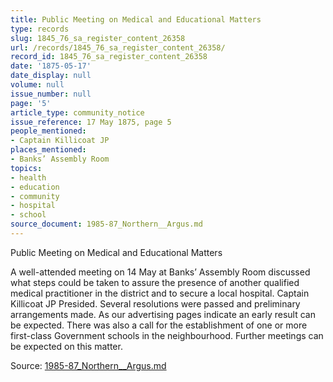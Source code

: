 ```yaml
---
title: Public Meeting on Medical and Educational Matters
type: records
slug: 1845_76_sa_register_content_26358
url: /records/1845_76_sa_register_content_26358/
record_id: 1845_76_sa_register_content_26358
date: '1875-05-17'
date_display: null
volume: null
issue_number: null
page: '5'
article_type: community_notice
issue_reference: 17 May 1875, page 5
people_mentioned:
- Captain Killicoat JP
places_mentioned:
- Banks’ Assembly Room
topics:
- health
- education
- community
- hospital
- school
source_document: 1985-87_Northern__Argus.md
---
```


Public Meeting on Medical and Educational Matters

A well-attended meeting on 14 May at Banks’ Assembly Room discussed what steps could be taken to assure the presence of another qualified medical practitioner in the district and to secure a local hospital.  Captain Killicoat JP Presided.  Several resolutions were passed and preliminary arrangements made.  As our advertising pages indicate an early result can be expected.  There was also a call for the establishment of one or more first-class Government schools in the neighbourhood.  Further meetings can be expected on this matter.

Source: [1985-87_Northern__Argus.md](/downloads/markdown/1985-87_Northern__Argus.md)

